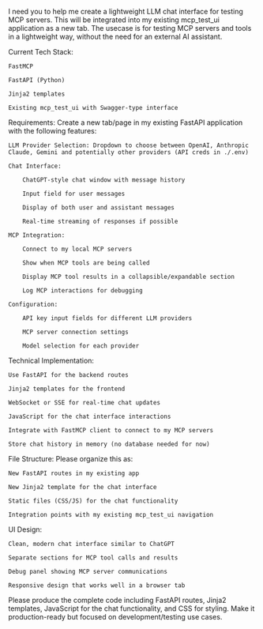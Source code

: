 I need you to help me create a lightweight LLM chat interface for testing MCP servers. This will be integrated into my existing mcp_test_ui application as a new tab.
The usecase is for testing MCP servers and tools in a lightweight way, without the need for an external AI assistant.

Current Tech Stack:

    FastMCP

    FastAPI (Python)

    Jinja2 templates

    Existing mcp_test_ui with Swagger-type interface

Requirements:
Create a new tab/page in my existing FastAPI application with the following features:

    LLM Provider Selection: Dropdown to choose between OpenAI, Anthropic Claude, Gemini and potentially other providers (API creds in ./.env)

    Chat Interface:

        ChatGPT-style chat window with message history

        Input field for user messages

        Display of both user and assistant messages

        Real-time streaming of responses if possible

    MCP Integration:

        Connect to my local MCP servers

        Show when MCP tools are being called

        Display MCP tool results in a collapsible/expandable section

        Log MCP interactions for debugging

    Configuration:

        API key input fields for different LLM providers

        MCP server connection settings

        Model selection for each provider

Technical Implementation:

    Use FastAPI for the backend routes

    Jinja2 templates for the frontend

    WebSocket or SSE for real-time chat updates

    JavaScript for the chat interface interactions

    Integrate with FastMCP client to connect to my MCP servers

    Store chat history in memory (no database needed for now)

File Structure:
Please organize this as:

    New FastAPI routes in my existing app

    New Jinja2 template for the chat interface

    Static files (CSS/JS) for the chat functionality

    Integration points with my existing mcp_test_ui navigation

UI Design:

    Clean, modern chat interface similar to ChatGPT

    Separate sections for MCP tool calls and results

    Debug panel showing MCP server communications

    Responsive design that works well in a browser tab

Please produce the complete code including FastAPI routes, Jinja2 templates, JavaScript for the chat functionality, and CSS for styling. Make it production-ready but focused on development/testing use cases.